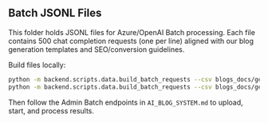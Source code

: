 Batch JSONL Files
------------------

This folder holds JSONL files for Azure/OpenAI Batch processing. Each file contains 500 chat completion requests (one per line) aligned with our blog generation templates and SEO/conversion guidelines.

Build files locally:

```bash
python -m backend.scripts.data.build_batch_requests --csv blogs_docs/getyourmusicgear_public_products.csv --out openai/batch/buying_guides_500.jsonl --type buying_guide --total 500
python -m backend.scripts.data.build_batch_requests --csv blogs_docs/getyourmusicgear_public_products.csv --out openai/batch/comparisons_500.jsonl --type comparison --total 500
```

Then follow the Admin Batch endpoints in `AI_BLOG_SYSTEM.md` to upload, start, and process results.

